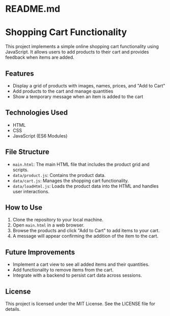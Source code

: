 # README.md
# Shopping Cart Functionality
This project implements a simple online shopping cart functionality using JavaScript. It allows users to add products to their cart and provides feedback when items are added.
## Features
- Display a grid of products with images, names, prices, and "Add to Cart"
- Add products to the cart and manage quantities
- Show a temporary message when an item is added to the cart
## Technologies Used
- HTML
- CSS   
- JavaScript (ES6 Modules)
## File Structure
- `main.html`: The main HTML file that includes the product grid and scripts.
- `data/product.js`: Contains the product data.
- `data/cart.js`: Manages the shopping cart functionality.
- `data/loadHtml.js`: Loads the product data into the HTML and handles user interactions.
## How to Use
1. Clone the repository to your local machine.
2. Open `main.html` in a web browser.
3. Browse the products and click "Add to Cart" to add items to your cart.
4. A message will appear confirming the addition of the item to the cart.
## Future Improvements
- Implement a cart view to see all added items and their quantities.
- Add functionality to remove items from the cart.
- Integrate with a backend to persist cart data across sessions.
## License
This project is licensed under the MIT License. See the LICENSE file for details.